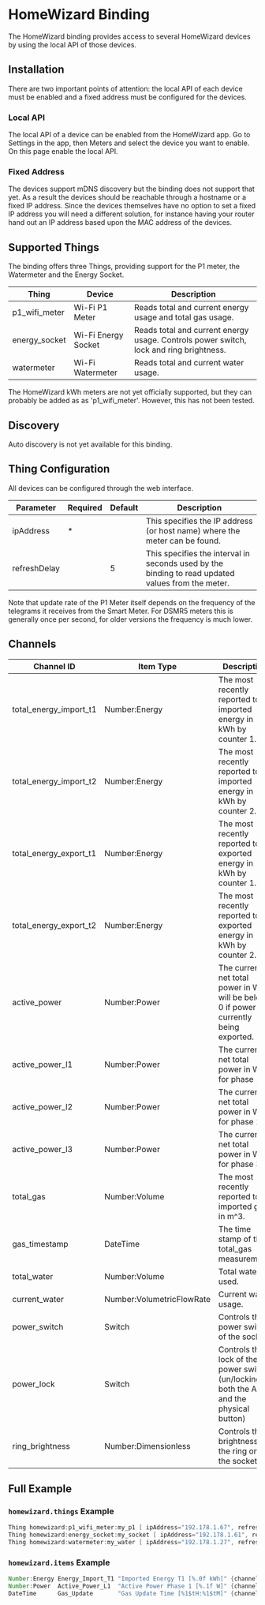 # HomeWizard Binding

The HomeWizard binding provides access to several HomeWizard devices by using the local API of those devices.

## Installation

There are two important points of attention: the local API of each device must be enabled and a fixed address must be configured for the devices.

### Local API

The local API of a device can be enabled from the HomeWizard app.
Go to Settings in the app, then Meters and select the device you want to enable.
On this page enable the local API.

### Fixed Address

The devices support mDNS discovery but the binding does not support that yet.
As a result the devices should be reachable through a hostname or a fixed IP address.
Since the devices themselves have no option to set a fixed IP address you will need a different solution, for instance having your router hand out an IP address based upon the MAC address of the devices.

## Supported Things

The binding offers three Things, providing support for the P1 meter, the Watermeter and the Energy Socket.

| Thing         | Device              | Description                                                                                       |
|---------------|---------------------|---------------------------------------------------------------------------------------------------|
| p1_wifi_meter | Wi-Fi P1 Meter      | Reads total and current energy usage and total gas usage.                                         |
| energy_socket | Wi-Fi Energy Socket | Reads total and current energy usage. Controls power switch, lock and ring brightness.            |
| watermeter    | Wi-Fi Watermeter    | Reads total and current water usage.                                                              |

The HomeWizard kWh meters are not yet officially supported, but they can probably be added as as 'p1_wifi_meter'. However, this has not been tested.

## Discovery

Auto discovery is not yet available for this binding.

## Thing Configuration

All devices can be configured through the web interface.

| Parameter    | Required | Default | Description                                                                                       |
|--------------|----------|---------|---------------------------------------------------------------------------------------------------|
| ipAddress    | *        |         | This specifies the IP address (or host name) where the meter can be found.                        |
| refreshDelay |          | 5       | This specifies the interval in seconds used by the binding to read updated values from the meter. |

Note that update rate of the P1 Meter itself depends on the frequency of the telegrams it receives from the Smart Meter.
For DSMR5 meters this is generally once per second, for older versions the frequency is much lower.

## Channels

| Channel ID             | Item Type                 | Description                                                                                |Available|
|------------------------|---------------------------|--------------------------------------------------------------------------------------------|---------|
| total_energy_import_t1 | Number:Energy             | The most recently reported total imported energy in kWh by counter 1.                      | P,E     |
| total_energy_import_t2 | Number:Energy             | The most recently reported total imported energy in kWh by counter 2.                      | P       |
| total_energy_export_t1 | Number:Energy             | The most recently reported total exported energy in kWh by counter 1.                      | P,E     |
| total_energy_export_t2 | Number:Energy             | The most recently reported total exported energy in kWh by counter 2.                      | P       |
| active_power           | Number:Power              | The current net total power in W. It will be below 0 if power is currently being exported. | P,E     |
| active_power_l1        | Number:Power              | The current net total power in W for phase 1.                                              | P       |
| active_power_l2        | Number:Power              | The current net total power in W for phase 2.                                              | P       |
| active_power_l3        | Number:Power              | The current net total power in W for phase 3.                                              | P       |
| total_gas              | Number:Volume             | The most recently reported total imported gas in m^3.                                      | P       |
| gas_timestamp          | DateTime                  | The time stamp of the total_gas measurement.                                               | P       |
| total_water            | Number:Volume             | Total water used.                                                                          | W       |
| current_water          | Number:VolumetricFlowRate | Current water usage.                                                                       | W       |
| power_switch           | Switch                    | Controls the power switch of the socket.                                                   | E       |
| power_lock             | Switch                    | Controls the lock of the power switch (un/locking both the API and the physical button)    | E       |
| ring_brightness        | Number:Dimensionless      | Controls the brightness of the ring on the socket                                          | E       |

## Full Example

### `homewizard.things` Example

```java
Thing homewizard:p1_wifi_meter:my_p1 [ ipAddress="192.178.1.67", refreshDelay=5 ]
Thing homewizard:energy_socket:my_socket [ ipAddress="192.178.1.61", refreshDelay=5 ]
Thing homewizard:watermeter:my_water [ ipAddress="192.178.1.27", refreshDelay=15 ]
```

### `homewizard.items` Example

```java
Number:Energy Energy_Import_T1 "Imported Energy T1 [%.0f kWh]" {channel="homewizard:p1_wifi_meter:my_meter:total_energy_import_t1" }
Number:Power  Active_Power_L1  "Active Power Phase 1 [%.1f W]" {channel="homewizard:p1_wifi_meter:my_meter:active_power_l1" }
DateTime      Gas_Update       "Gas Update Time [%1$tH:%1$tM]" {channel="homewizard:p1_wifi_meter:my_meter:gas_timestamp" }
```
